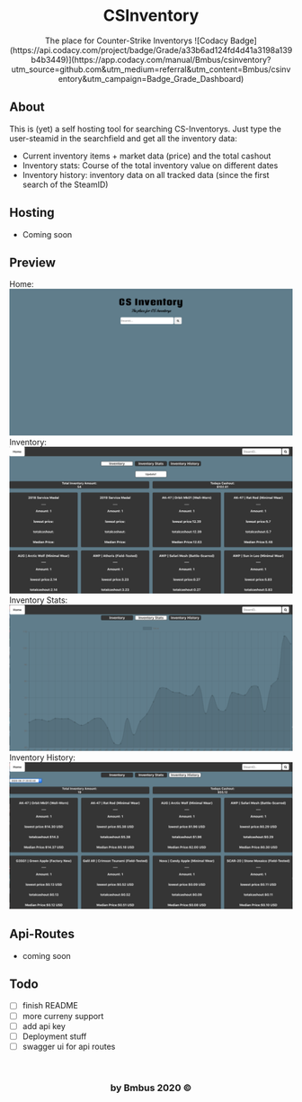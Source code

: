 <div align="center"> 
    <h1>CSInventory</h1>
    The place for Counter-Strike Inventorys
    ![Codacy Badge](https://api.codacy.com/project/badge/Grade/a33b6ad124fd4d41a3198a139b4b3449)](https://app.codacy.com/manual/Bmbus/csinventory?utm_source=github.com&utm_medium=referral&utm_content=Bmbus/csinventory&utm_campaign=Badge_Grade_Dashboard)
</div>

## About
This is (yet) a self hosting tool for searching CS-Inventorys. Just type the user-steamid in the searchfield and get all the inventory data:
- Current inventory items + market data (price) and the total cashout
- Inventory stats: Course of the total inventory value on different dates
- Inventory history: inventory data on all tracked data (since the first search of the SteamID)

## Hosting
- Coming soon 

## Preview 
Home:
</br>
![home](https://github.com/Bmbus/csinventory/blob/master/preview_img/home.png)
</br>
Inventory:
</br>
![inventory](https://github.com/Bmbus/csinventory/blob/master/preview_img/inventory.png)
</br>
Inventory Stats:
</br>
![inventory_stats](https://github.com/Bmbus/csinventory/blob/master/preview_img/inventory_stats.png)
</br>
Inventory History:
</br>
![inventory_history](https://github.com/Bmbus/csinventory/blob/master/preview_img/inventory_history.png)
</br>

## Api-Routes
- coming soon

## Todo
- [ ] finish README
- [ ] more curreny support
- [ ] add api key
- [ ] Deployment stuff
- [ ] swagger ui for api routes

</br>

<div align="center">
    <h3>by Bmbus 2020 &copy</h3>
</div>

